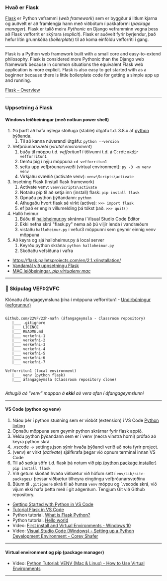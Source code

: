 ### Hvað er Flask

[Flask](https://flask.palletsprojects.com/en/2.1.x/) er Python veframmi (_web framework_) sem er byggður á litlum kjarna og auðvelt er að framlengja hann með viðbótum í pakkaformi (_package manager_). Flask er talið meira _Pythonic_ en Django veframminn vegna þess að Flask vefforrit er skýrara (_explicit_). Flask er auðvelt fyrir byrjendur, það hefur lítin grunnkóða (_boilerplate_) til að koma einföldu vefforriti í gang.

---

Flask is a Python web framework built with a small core and easy-to-extend philosophy. 
Flask is considered more Pythonic than the Django web framework because in common situations the equivalent Flask web application is more explicit. Flask is also easy to get started with as a beginner because there is little boilerplate code for getting a simple app up and running. 

[Flask – Overview](https://www.tutorialspoint.com/flask/flask_quick_guide.htm)

---

### Uppsetning á Flask

#### Windows leiðbeiningar (með notkun power shell)
1. Þú þarft að hafa nýlega stöðuga (stable) útgáfu t.d. 3.8.x af [python þýðanda](https://www.python.org/downloads/release/python-387/).
    1. Til að kanna núverandi útgáfu:  `python --version` 
1. Vefþróunarsvæði (_virutal environment_)
    1. búðu til möppu t.d. _vefforitun1_ í tölvunni t.d. á C: rót: `mkdir vefforritun1`
    1. færðu þig í nýju möppuna `cd vefforritun1`
    1. settu upp vefþróunarsvæði (virtual environment): `py -3 -m venv venv`
    1. Virkjaðu svæðið (activate venv): `venv\Scripts\activate`
1. Insetning Flask (Install flask framework)
    1. Activate venv: `venv\Scripts\activate`
    1. Notaðu pip til að setja inn (install) flask: `pip install flask`
    1. Opnaðu python þýðandann: `python`            
    1. Athugaðu hvort flask sé virkt (active):  `>>> import flask`  
    1. ef það er engin villumelding þá tókst það.  `>>> quit()`
1. Halló heimur
    1. Búðu til [halloheimur.py](Routes/halloheimur.md) skránna í Visual Studio Code Editor 
    1. Ekki nefna skrá "flask.py" nema að þú viljir lenda í vandræðum  
    1. vistaðu `halloheimur.py` í vefur3 möppunni sem geymir einnig venv möppuna
1. Að keyra og sjá halloheimur.py á local server
    1. Keyrðu python skrána: `python halloheimur.py`
    1. Skoðaðu vefsíðuna í vafra

- https://flask.palletsprojects.com/en/2.1.x/installation/
- [Vandamál við uppsetningu Flask](Vandamal.md)
- [MAC leiðbeiningar, _pip virtualenv mac_](https://programwithus.com/learn/python/pip-virtualenv-mac)

---

### 🌈 Skipulag VEFÞ2VFC

Klónaðu áfangageymsluna þína í möppuna vefforritun1 - [Undirbúningur (vefgrunnur)](https://github.com/vefgrunnur/Namsefni/wiki)

```

Github.com/22VF/22h-nafn (áfangageymsla - Classroom repository)
   |___ .gitignore
   |___ LICENCE
   |___ README.md
   |___ verkefni-1 
   |___ verkefni-2 
   |___ verkefni-3 
   |___ verkefni-4 
   |___ verkefni-5 
   |___ verkefni-6
   |___ verkefni-7
       
Vefforritun1 (local environment)
   |___	venv (python flask)
   |___	áfangageymsla (Classroom repository clone)
   
```
_Athugið að "venv" mappan á **ekki** að vera ofan í áfangageymslunni_

---

#### VS Code (python og venv)

1. Náðu þér í python stuðning sem er viðbót (extension) í VS Code [Python linting](https://marketplace.visualstudio.com/items?itemName=ms-python.python)
1. Opnaðu möppuna sem geymir python skrárnar fyrir flask appið.
1. Veldu python þýðandann sem er í venv (neðra vinstra horni) prófað að keyra python skrá.
1. .vscode -> settings.json  sýnir hvaða þýðandi verið að nota fyrir project.
1. (venv) er virkt (_activate_) sjálfkrafa þegar við opnum terminal innan VS Code  
1. Til að sækja söfn t.d. flask þá notum við [pip (python package installer)](https://pypi.org/) `pip install flask` 
1. Við getum skoðað hvaða viðbætur við höfum sett í `env/Lib/site-packages/` þessar viðbætur tilheyra eingöngu vefþróunarsvæðinu
1. Búum til `.gitignore` skrá  til að hunsa `venv` möppu og `.vscode skrá, við vijum ekki hafa þetta með í git aðgerðum. Tengjum Git við Github repository.

- [Getting Started with Python in VS Code](https://code.visualstudio.com/docs/python/python-tutorial)
- [Tutorial Flask in VS Code](https://code.visualstudio.com/docs/python/tutorial-flask)
- Python tutorial. [What is Flask Python?](https://pythonbasics.org/what-is-flask-python/)
- Python tutorial. [Hello world](https://pythonbasics.org/flask-tutorial-hello-world/)
- Video: [First install and Virtual Environments - Windows 10](https://www.youtube.com/watch?v=x1cbYa2SSlE)
- Video: [Visual Studio Code (Windows) - Setting up a Python Development Environment - Corey Shafer](https://www.youtube.com/watch?v=-nh9rCzPJ20)

---

#### Virtual environment og pip (package manager)
 - Video: [Python Tutorial: VENV (Mac & Linux) - How to Use Virtual Environments](https://www.youtube.com/watch?v=Kg1Yvry_Ydk)
 
---

<!--
### Skoða betur linka (kennari)
- http://www.compjour.org/lessons/flask-single-page/hello-tiny-flask-app/
- [Flask Mega Tutorial](https://blog.miguelgrinberg.com/post/the-flask-mega-tutorial-part-i-hello-world)
- Flask by Example – Project Setup https://realpython.com/flask-by-example-part-1-project-setup/
-->

<!--

#### Mac leiðbeiningar
Python Environment 101 - https://towardsdatascience.com/python-environment-101-1d68bda3094d
  - pyenv vs pipenv vs virtualenv

- https://opensource.com/article/19/6/python-virtual-environments-mac
  - homebrew + pyenv ( pyenv is a Python version management.)
- https://opensource.com/article/19/5/python-3-default-mac
---

-->

